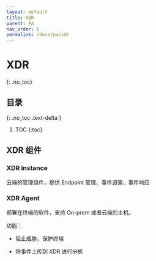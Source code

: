 ```yaml
---
layout: default
title: XDR
parent: PA
nav_order: 6
permalink: /docs/pa/xdr
---
```


# XDR

{: .no_toc}

## 目录

{: .no_toc .text-delta }


1. TOC
{:toc}

## XDR 组件

### XDR Instance

云端的管理组件，提供 Endpoint 管理、事件调查、事件响应

### XDR Agent

部署在终端的软件，支持 On-prem 或者云端的主机。

功能：

- 阻止威胁，保护终端

- 将事件上传到 XDR 进行分析

